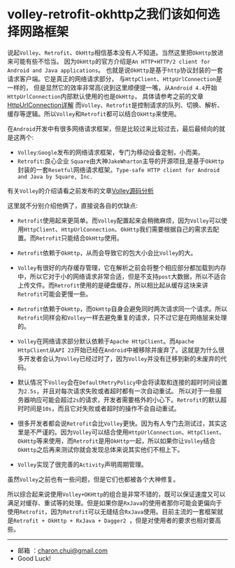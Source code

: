 volley-retrofit-okhttp之我们该如何选择网路框架
===

说起`Volley`、`Retrofit`、`OkHttp`相信基本没有人不知道。当然这里把`OkHttp`放进来可能有些不恰当。
因为`OkHttp`的官方介绍是`An HTTP+HTTP/2 client for Android and Java applications`。
也就是说`OkHttp`是基于`http`协议封装的一套请求客户端。它是真正的网络请求部分，
与`HttpClient`、`HttpUrlConnection`是一样的，
但是显然它的效率非常高(说到这里顺便提一嘴，从`Android 4.4`开始`HttpUrlConnection`内部默认使用的也是`OkHttp`，
具体请参考之前的文章[HttpUrlConnection详解][1]
而`Volley`、`Retrofit`是控制请求的队列、切换、解析、缓存等逻辑。所以`Volley`和`Retrofit`都可以结合`OkHttp`来使用。 


在`Android`开发中有很多网络请求框架，但是比较过来比较过去，最后最倾向的就是这两个:    

- `Volley`:`Google`发布的网络请求框架，专门为移动设备定制，小而美。     
- `Retrofit`:良心企业    `Square`由大神`JakeWharton`主导的开源项目,是基于`OkHttp`封装的一套`Resetful`网络请求框架。`Type-safe HTTP client for Android and Java by Square, Inc.`


有关`Volley`的介绍请看之前发布的文章[Volley源码分析][2]


这里就不分别介绍他俩了，直接说各自的优缺点:    

- `Retrofit`使用起来更简单。而`Volley`配置起来会稍微麻烦，因为`Volley`可以使用`HttpClient`、`HttpUrlConnection`、`OkHttp`我们需要根据自己的需求去配置。而`Retrofit`只能结合`OkHttp`使用。   

- `Retrofit`依赖于`OkHttp`，从而会导致它的包大小会比`Volley`的大。 

- `Volley`有很好的内存缓存管理，它在解析之前会将整个相应部分都加载到内存中，所以它对于小的网络请求非常合适，但是不支持`post`大数据，所以不适合上传文件。而`Retrofit`使用的是硬盘缓存，所以相比起从缓存这块来讲`Retrofit`可能会更慢一些。   

- `Retrofit`依赖于`OkHttp`，而`OkHttp`自身会避免同时两次请求同一个请求。所以`Retrofit`同样会和`Volley`一样去避免重复的请求，只不过它是在网络层来处理的。 

- `Volley`在网络请求部分默认依赖于`Apache HttpClient`。而`Apache HttpClient`从`API 23`开始已经在`Android`中被移除并废弃了。这就是为什么很多开发者会认为`Volley`已经过时了，因为`Volley`并没有迁移到新的未废弃的代码。    

- 默认情况下`Volley`会在`DefaultRetryPolicy`中会将读取和连接的超时时间设置为`2.5s`，并且对每次请求失败或者超时都有一次自动重试。 所以对于一些服务器响应可能会超过`2s`的请求，开发者需要格外的小心下。`Retrofit`的默认超时时间是`10s`，而且它对失败或者超时的操作不会自动重试。      
- 很多开发者都会说`Retrofit`会比`Volley`更快。因为有人专门去测试过，其实这里是不严谨的。因为`Volley`可以结合使用`HttpUrlConnection`、`HttpClient`、`OkHttp`等来使用，而`Retrofit`是用`OkHttp`一起，所以如果你让`Volley`结合`OkHttp`之后再来测试你就会发现总体来说其实他们不相上下。    


- `Volley`实现了很完善的`Activity`声明周期管理。

虽然`Volley`之前也有一些问题，但是它们也都被各个大神修复。


所以综合起来说使用`Volley+OKHttp`的组合是非常不错的，既可以保证速度又可以满足对缓存、重试等的处理。但是如果你是`RxJava`的使用者那你可能会更偏向于使用`Retrofit`，因为`Retrofit`可以无缝结合`RxJava`使用。目前主流的一套框架就是`Retrofit + OkHttp + RxJava + Dagger2 `，但是对使用者的要求也相对要高些。


[1]: ./SourceAnalysis/Netowork/HttpURLConnection%E8%AF%A6%E8%A7%A3.md "HttpUrlConnection详解"
[2]: ./SourceAnalysis/Netowork/Volley%E6%BA%90%E7%A0%81%E5%88%86%E6%9E%90.md "Volley源码分析"
		
---

- 邮箱 ：charon.chui@gmail.com  
- Good Luck! 